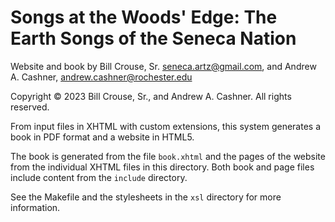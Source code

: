 # Songs at the Woods' Edge: The Earth Songs of the Seneca Nation

Website and book by 
Bill Crouse, Sr. <seneca.artz@gmail.com>, 
and Andrew A. Cashner, <andrew.cashner@rochester.edu>

Copyright © 2023 Bill Crouse, Sr., and Andrew A. Cashner. All rights reserved.

From input files in XHTML with custom extensions, this system generates a book
in PDF format and a website in HTML5.

The book is generated from the file `book.xhtml` and the pages of the website
from the individual XHTML files in this directory. Both book and page files
include content from the `include` directory.

See the Makefile and the stylesheets in the `xsl` directory for more information.

